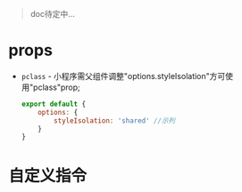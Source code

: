> doc待定中...

# props

- `pclass` - 小程序需父组件调整"options.styleIsolation"方可使用"pclass"prop;

  ```js
  export default {
      options: {
          styleIsolation: 'shared' //示列
      }
  }
  ```

  

# 自定义指令


